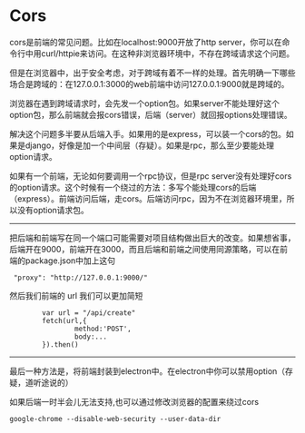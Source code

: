# Cors

cors是前端的常见问题。比如在localhost:9000开放了http server，你可以在命令行中用curl/httpie来访问。在这种非浏览器环境中，不存在跨域请求这个问题。

但是在浏览器中，出于安全考虑，对于跨域有着不一样的处理。首先明确一下哪些场合是跨域的：在127.0.0.1:3000的web前端中访问127.0.0.1:9000就是跨域的。

浏览器在遇到跨域请求时，会先发一个option包。如果server不能处理好这个option包，那么前端就会报cors错误，后端（server）就回报options处理错误。

解决这个问题多半要从后端入手。如果用的是express，可以装一个cors的包。如果是django，好像是加一个中间层（存疑）。如果是rpc，那么至少要能处理option请求。

如果有一个前端，无论如何要调用一个rpc协议，但是rpc server没有处理好cors的option请求。这个时候有一个绕过的方法：多写个能处理cors的后端（express）。前端访问后端，走cors。后端访问rpc，因为不在浏览器环境里，所以没有option请求包。

---

把后端和前端写在同一个端口可能需要对项目结构做出巨大的改变。如果想省事，后端开在9000，前端开在3000，而且后端和前端之间使用同源策略，可以在前端的package.json中加上这句

```
 "proxy": "http://127.0.0.1:9000/"
```

然后我们前端的 url 我们可以更加简短

```
        var url = "/api/create"
        fetch(url,{
                method:'POST',
                body:...
        }).then()
```

---

最后一种方法是，将前端封装到electron中。在electron中你可以禁用option（存疑，道听途说的）



如果后端一时半会儿无法支持,也可以通过修改浏览器的配置来绕过cors

```
google-chrome --disable-web-security --user-data-dir
```



